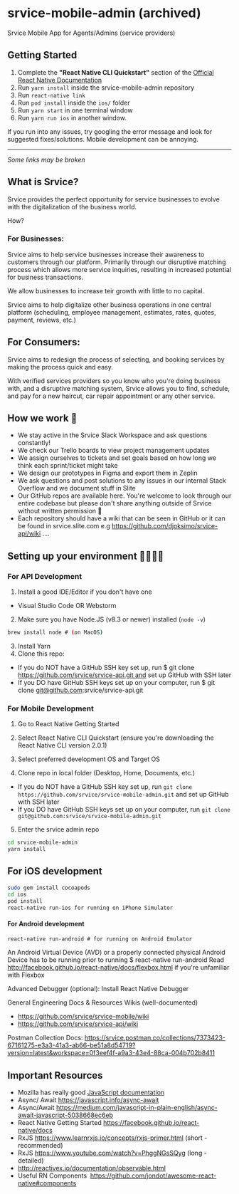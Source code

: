 # srvice-mobile-admin (archived)

Srvice Mobile App for Agents/Admins (service providers)

## Getting Started

1. Complete the **"React Native CLI Quickstart"** section of the [Official React Native Documentation](https://reactnative.dev/docs/environment-setup)
2. Run `yarn install` inside the srvice-mobile-admin repository
3. Run `react-native link`
4. Run `pod install` inside the `ios/` folder
5. Run `yarn start` in one terminal window
6. Run `yarn run ios` in another window.

If you run into any issues, try googling the error message and look for suggested fixes/solutions. Mobile development can be annoying.

---

*Some links may be broken*

## What is Srvice?

Srvice provides the perfect opportunity for service businesses to evolve with the digitalization of the business world.

How?
### For Businesses:

Srvice aims to help service businesses increase their awareness to customers through our platform. Primarily through our disruptive matching process which allows more service inquiries, resulting in increased potential for business transactions.

We allow businesses to increase teir growth with little to no capital.

Srvice aims to help digitalize other business operations in one central platform (scheduling, employee management, estimates, rates, quotes, payment, reviews, etc.)

## For Consumers:

Srvice aims to redesign the process of selecting, and booking services by making the process quick and easy.

With verified services providers so you know who you're doing business with, and a disruptive matching system, Srvice allows you to find, schedule, and pay for a new haircut, car repair appointment or any other service.

## How we work 💪
- We stay active in the Srvice Slack Workspace and ask questions constantly!
- We check our Trello boards to view project management updates
- We assign ourselves to tickets and set goals based on how long we think each sprint/ticket might take
- We design our prototypes in Figma and export them in Zeplin
- We ask questions and post solutions to any issues in our internal Stack Overflow and we document stuff in Slite
- Our GitHub repos are available here. You're welcome to look through our entire codebase but please don't share anything outside of Srvice without written permission 🤫
- Each repository should have a wiki that can be seen in GitHub or it can be found in srvice.slite.com
e.g https://github.com/djoksimo/srvice-api/wiki
....


## Setting up your environment 🏃‍♂️🏃‍♀️

### For API Development
1. Install a good IDE/Editor if you don't have one
  - Visual Studio Code OR Webstorm
2. Make sure you have Node.JS (v8.3 or newer) installed (`node -v`)

```bash
brew install node # (on MacOS)
```
3. Install Yarn
4. Clone this repo:
  - If you do NOT have a GitHub SSH key set up, run $ git clone https://github.com/srvice/srvice-api.git and set up GitHub with SSH later
  - If you DO have GitHub SSH keys set up on your computer, run $ git clone git@github.com:srvice/srvice-api.git
  
### For Mobile Development

1. Go to React Native Getting Started
2. Select React Native CLI Quickstart (ensure you're downloading the React Native CLI version 2.0.1)
3. Select preferred development OS and Target OS

4. Clone repo in local folder (Desktop, Home, Documents, etc.)
  - If you do NOT have a GitHub SSH key set up, run `git clone https://github.com/srvice/srvice-mobile-admin.git` and set up GitHub with SSH later
  - If you DO have GitHub SSH keys set up on your computer, run `git clone git@github.com:srvice/srvice-mobile-admin.git`

5. Enter the srvice admin repo
```bash
cd srvice-mobile-admin
yarn install
```

## For iOS development
```bash
sudo gem install cocoapods
cd ios
pod install
react-native run-ios for running on iPhone Simulator
```

#### For Android development
```bash
react-native run-android # for running on Android Emulator
```

An Android Virtual Device (AVD) or a properly connected physical Android Device has to be running prior to running  $ react-native run-android
Read http://facebook.github.io/react-native/docs/flexbox.html if you're unfamiliar with Flexbox

Advanced Debugger (optional): Install React Native Debugger

General Engineering Docs & Resources
Wikis (well-documented)
- https://github.com/srvice/srvice-mobile/wiki
- https://github.com/srvice/srvice-api/wiki

Postman Collection Docs: https://srvice.postman.co/collections/7373423-67161275-e3a3-41a3-ab66-be51a8d54719?version=latest&workspace=0f3eef4f-a9a3-43e4-88ca-004b702b8411

## Important Resources
- Mozilla has really good [JavaScript documentation](https://developer.mozilla.org/en-US/)
- Async/ Await https://javascript.info/async-await
- Async/Await https://medium.com/javascript-in-plain-english/async-await-javascript-5038668ec6eb
- React Native Getting Started https://facebook.github.io/react-native/docs
- RxJS https://www.learnrxjs.io/concepts/rxjs-primer.html (short - recommended)
- RxJS https://www.youtube.com/watch?v=PhggNGsSQyg (long - detailed)
- http://reactivex.io/documentation/observable.html
- Useful RN Components  https://github.com/jondot/awesome-react-native#components
